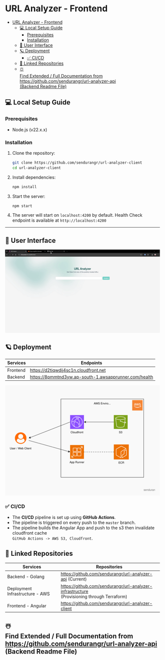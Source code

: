 # URL Analyzer - Frontend

<!-- TOC -->
* [URL Analyzer - Frontend](#url-analyzer---frontend)
  * [💻 Local Setup Guide](#-local-setup-guide)
    * [Prerequisites](#prerequisites)
    * [Installation](#installation)
  * [🤙 User Interface](#-user-interface)
  * [🪐 Deployment](#-deployment)
    * [✅ CI/CD](#-cicd)
  * [🔅 Linked Repositories](#-linked-repositories)
  * [☃️ <br>Find Extended / Full Documentation from <br>https://github.com/sendurangr/url-analyzer-api <br> (Backend Readme File)](#-brfind-extended--full-documentation-from-brhttpsgithubcomsendurangrurl-analyzer-api-br-backend-readme-file)
<!-- TOC -->

## 💻 Local Setup Guide

### Prerequisites

- Node.js (v22.x.x)

### Installation

1. Clone the repository:
   ```bash
   git clone https://github.com/sendurangr/url-analyzer-client
   cd url-analyzer-client
    ```

2. Install dependencies:
   ```bash
   npm install
   ```

3. Start the server:
   ```bash
   npm start
   ```

4. The server will start on `localhost:4200` by default.
   Health Check endpoint is available at `http://localhost:4200`

---

## 🤙 User Interface

![ui](./docs/assets/demo2.gif)

## 🪐 Deployment

| Services | Endpoints                                             |
|----------|-------------------------------------------------------|
| Frontend | https://d2tiqwdij4sc1n.cloudfront.net                 |
| Backend  | https://8pmmtnd3yw.ap-south-1.awsapprunner.com/health |

![Infrastructure Diagram](./docs/assets/diagram.svg)

### ✅ CI/CD

- The **CI/CD** pipeline is set up using **GitHub Actions**.
- The pipeline is triggered on every push to the `master` branch.
- The pipeline builds the Angular App and push to the s3 then invalidate cloudfront cache <br>
  `GitHub Actions -> AWS S3, Cloudfront`.

## 🔅 Linked Repositories

| Services                        | Repositories                                                                                    |
|---------------------------------|-------------------------------------------------------------------------------------------------|
| Backend - Golang                | https://github.com/sendurangr/url-analyzer-api    (Current)                                     |
| Deployment Infrastructure - AWS | https://github.com/sendurangr/url-analyzer-infrastructure <br> (Provisioning through Terraform) |
| Frontend - Angular              | https://github.com/sendurangr/url-analyzer-client                                               |


## ☃️ <br>Find Extended / Full Documentation from <br>https://github.com/sendurangr/url-analyzer-api <br> (Backend Readme File)
